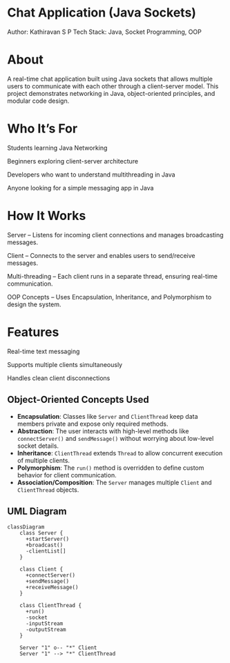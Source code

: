# Chat Application (Java Sockets)

Author: Kathiravan S P
Tech Stack: Java, Socket Programming, OOP

# About

A real-time chat application built using Java sockets that allows multiple users to communicate with each other through a client-server model. This project demonstrates networking in Java, object-oriented principles, and modular code design.

# Who It’s For

Students learning Java Networking

Beginners exploring client-server architecture

Developers who want to understand multithreading in Java

Anyone looking for a simple messaging app in Java

# How It Works

Server – Listens for incoming client connections and manages broadcasting messages.

Client – Connects to the server and enables users to send/receive messages.

Multi-threading – Each client runs in a separate thread, ensuring real-time communication.

OOP Concepts – Uses Encapsulation, Inheritance, and Polymorphism to design the system.

# Features

Real-time text messaging

Supports multiple clients simultaneously

Handles clean client disconnections

## Object-Oriented Concepts Used

- **Encapsulation**: Classes like `Server` and `ClientThread` keep data members private and expose only required methods.
- **Abstraction**: The user interacts with high-level methods like `connectServer()` and `sendMessage()` without worrying about low-level socket details.
- **Inheritance**: `ClientThread` extends `Thread` to allow concurrent execution of multiple clients.
- **Polymorphism**: The `run()` method is overridden to define custom behavior for client communication.
- **Association/Composition**: The `Server` manages multiple `Client` and `ClientThread` objects.


## UML Diagram

```mermaid
classDiagram
    class Server {
      +startServer()
      +broadcast()
      -clientList[]
    }

    class Client {
      +connectServer()
      +sendMessage()
      +receiveMessage()
    }

    class ClientThread {
      +run()
      -socket
      -inputStream
      -outputStream
    }

    Server "1" o-- "*" Client
    Server "1" --> "*" ClientThread

